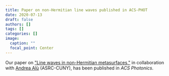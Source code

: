 ```yaml
---
title: Paper on non-Hermitian line waves published in ACS-PHOT
date: 2020-07-13
draft: false
authors: []
tags: []
categories: []
image:
  caption: ""
  focal_point: Center
---
```

Our paper on ["Line waves in non-Hermitian metasurfaces,"](/publication/ij-143-acs-phot-2020)
in collaboration with [Andrea Alù](http://www.alulab.org) (ASRC-CUNY),
has been published in *ACS Photonics*.